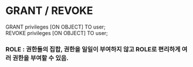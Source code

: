 
# GRANT / REVOKE
GRANT privileges [ON OBJECT] TO user;  
REVOKE privileges [ON OBJECT] TO user;

### ROLE : 권한들의 집합, 권한을 일일이 부여하지 않고 ROLE로 편리하게 여러 권한을 부여할 수 있음.